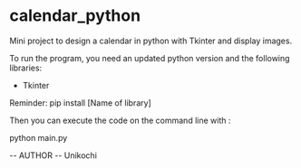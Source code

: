 # calendar_python
Mini project to design a calendar in python with Tkinter and display images.

To run the program, you need an updated python version and the following libraries:

- Tkinter

Reminder: pip install [Name of library]

Then you can execute the code on the command line with :

python main.py

-- AUTHOR --
 Unikochi
